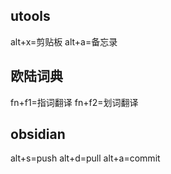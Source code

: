 ## utools
alt+x=剪贴板
alt+a=备忘录


## 欧陆词典
fn+f1=指词翻译
fn+f2=划词翻译

## obsidian
alt+s=push
alt+d=pull
alt+a=commit




